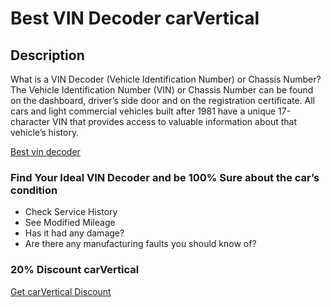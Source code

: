 # Best VIN Decoder carVertical

## Description

What is a VIN Decoder (Vehicle Identification Number) or Chassis Number?
The Vehicle Identification Number (VIN) or Chassis Number can be found on the dashboard, driver’s side door and on the registration certificate. All cars and light commercial vehicles built after 1981 have a unique 17-character VIN that provides access to valuable information about that vehicle’s history.

[Best vin decoder](https://topvindecoder.com/)

### Find Your Ideal VIN Decoder and be 100% Sure about the car’s condition

* Check Service History
* See Modified Mileage
* Has it had any damage?
* Are there any manufacturing faults you should know of?

### 20% Discount carVertical

[Get carVertical Discount](https://topvindecoder.com/carvertical-discount/)

